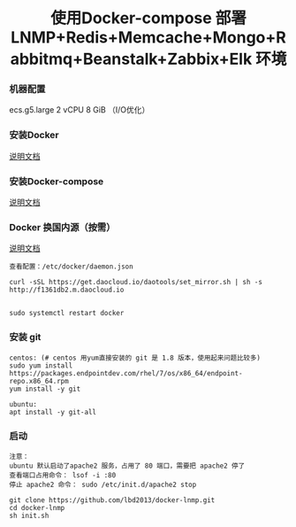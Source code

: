 # <center>使用Docker-compose 部署 LNMP+Redis+Memcache+Mongo+Rabbitmq+Beanstalk+Zabbix+Elk 环境 </center>
### 机器配置
ecs.g5.large   2 vCPU 8 GiB （I/O优化）  

### 安装Docker
[说明文档](https://docs.docker.com/engine/install/centos/)

### 安装Docker-compose
[说明文档](https://docs.docker.com/compose/install/)

### Docker 换国内源（按需）
[说明文档](https://www.daocloud.io/mirror)
```
查看配置：/etc/docker/daemon.json

curl -sSL https://get.daocloud.io/daotools/set_mirror.sh | sh -s http://f1361db2.m.daocloud.io


sudo systemctl restart docker 

```

### 安装 git
```
centos: (# centos 用yum直接安装的 git 是 1.8 版本，使用起来问题比较多)
sudo yum install https://packages.endpointdev.com/rhel/7/os/x86_64/endpoint-repo.x86_64.rpm
yum install -y git  

ubuntu:
apt install -y git-all
```

### 启动
```
注意：
ubuntu 默认启动了apache2 服务，占用了 80 端口，需要把 apache2 停了
查看端口占用命令： lsof -i :80
停止 apache2 命令： sudo /etc/init.d/apache2 stop
```
```
git clone https://github.com/lbd2013/docker-lnmp.git
cd docker-lnmp
sh init.sh
```
